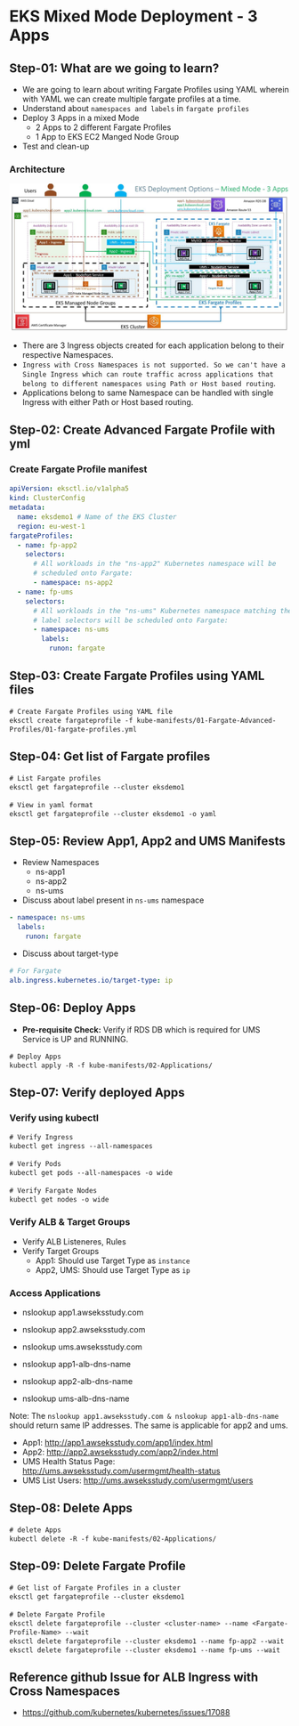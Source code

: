 # EKS Mixed Mode Deployment - 3 Apps

## Step-01: What are we going to learn?

- We are going to learn about writing Fargate Profiles using YAML wherein with YAML we can create multiple fargate profiles at a time.
- Understand about `namespaces and labels` in `fargate profiles`
- Deploy 3 Apps in a mixed Mode
  - 2 Apps to 2 different Fargate Profiles
  - 1 App to EKS EC2 Manged Node Group
- Test and clean-up

### Architecture

![EKS-Mixed-Mode.JPG](EKS-Mixed-Mode.JPG)

- There are 3 Ingress objects created for each application belong to their respective Namespaces.
- `Ingress with Cross Namespaces is not supported. So we can't have a Single Ingress which can route traffic across applications that belong to different namespaces using Path or Host based routing`.
- Applications belong to same Namespace can be handled with single Ingress with either Path or Host based routing.

## Step-02: Create Advanced Fargate Profile with yml

### Create Fargate Profile manifest

```yml
apiVersion: eksctl.io/v1alpha5
kind: ClusterConfig
metadata:
  name: eksdemo1 # Name of the EKS Cluster
  region: eu-west-1
fargateProfiles:
  - name: fp-app2
    selectors:
      # All workloads in the "ns-app2" Kubernetes namespace will be
      # scheduled onto Fargate:
      - namespace: ns-app2
  - name: fp-ums
    selectors:
      # All workloads in the "ns-ums" Kubernetes namespace matching the following
      # label selectors will be scheduled onto Fargate:
      - namespace: ns-ums
        labels:
          runon: fargate
```

## Step-03: Create Fargate Profiles using YAML files

```
# Create Fargate Profiles using YAML file
eksctl create fargateprofile -f kube-manifests/01-Fargate-Advanced-Profiles/01-fargate-profiles.yml
```

## Step-04: Get list of Fargate profiles

```
# List Fargate profiles
eksctl get fargateprofile --cluster eksdemo1

# View in yaml format
eksctl get fargateprofile --cluster eksdemo1 -o yaml
```

## Step-05: Review App1, App2 and UMS Manifests

- Review Namespaces
  - ns-app1
  - ns-app2
  - ns-ums
- Discuss about label present in `ns-ums` namespace

```yml
- namespace: ns-ums
  labels:
    runon: fargate
```

- Discuss about target-type

```yml
# For Fargate
alb.ingress.kubernetes.io/target-type: ip
```

## Step-06: Deploy Apps

- **Pre-requisite Check:** Verify if RDS DB which is required for UMS Service is UP and RUNNING.

```
# Deploy Apps
kubectl apply -R -f kube-manifests/02-Applications/
```

## Step-07: Verify deployed Apps

### Verify using kubectl

```
# Verify Ingress
kubectl get ingress --all-namespaces

# Verify Pods
kubectl get pods --all-namespaces -o wide

# Verify Fargate Nodes
kubectl get nodes -o wide
```

### Verify ALB & Target Groups

- Verify ALB Listeneres, Rules
- Verify Target Groups
  - App1: Should use Target Type as `instance`
  - App2, UMS: Should use Target Type as `ip`

### Access Applications

- nslookup app1.awseksstudy.com
- nslookup app2.awseksstudy.com
- nslookup ums.awseksstudy.com

- nslookup app1-alb-dns-name
- nslookup app2-alb-dns-name
- nslookup ums-alb-dns-name

Note: The `nslookup app1.awseksstudy.com & nslookup app1-alb-dns-name` should return same IP addresses. The same is applicable for app2 and ums.

- App1: http://app1.awseksstudy.com/app1/index.html
- App2: http://app2.awseksstudy.com/app2/index.html
- UMS Health Status Page: http://ums.awseksstudy.com/usermgmt/health-status
- UMS List Users: http://ums.awseksstudy.com/usermgmt/users

## Step-08: Delete Apps

```
# delete Apps
kubectl delete -R -f kube-manifests/02-Applications/
```

## Step-09: Delete Fargate Profile

```
# Get list of Fargate Profiles in a cluster
eksctl get fargateprofile --cluster eksdemo1

# Delete Fargate Profile
eksctl delete fargateprofile --cluster <cluster-name> --name <Fargate-Profile-Name> --wait
eksctl delete fargateprofile --cluster eksdemo1 --name fp-app2 --wait
eksctl delete fargateprofile --cluster eksdemo1 --name fp-ums --wait

```

## Reference github Issue for ALB Ingress with Cross Namespaces

- https://github.com/kubernetes/kubernetes/issues/17088
